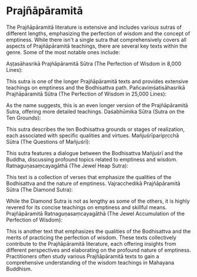 # Prajñāpāramitā

The Prajñāpāramitā literature is extensive and includes various sutras of different lengths, emphasizing the perfection of wisdom and the concept of emptiness. While there isn't a single sutra that comprehensively covers all aspects of Prajñāpāramitā teachings, there are several key texts within the genre. Some of the most notable ones include:

Aṣṭasāhasrikā Prajñāpāramitā Sūtra (The Perfection of Wisdom in 8,000 Lines):

This sutra is one of the longer Prajñāpāramitā texts and provides extensive teachings on emptiness and the Bodhisattva path.
Pañcaviṃśatisāhasrikā Prajñāpāramitā Sūtra (The Perfection of Wisdom in 25,000 Lines):

As the name suggests, this is an even longer version of the Prajñāpāramitā Sutra, offering more detailed teachings.
Daśabhūmika Sūtra (Sutra on the Ten Grounds):

This sutra describes the ten Bodhisattva grounds or stages of realization, each associated with specific qualities and virtues.
Mañjuśrīparipṛcchā Sūtra (The Questions of Mañjuśrī):

This sutra features a dialogue between the Bodhisattva Mañjuśrī and the Buddha, discussing profound topics related to emptiness and wisdom.
Ratnaguṇasaṃcayagāthā (The Jewel Heap Sutra):

This text is a collection of verses that emphasize the qualities of the Bodhisattva and the nature of emptiness.
Vajracchedikā Prajñāpāramitā Sūtra (The Diamond Sutra):

While the Diamond Sutra is not as lengthy as some of the others, it is highly revered for its concise teachings on emptiness and skillful means.
Prajñāpāramitā Ratnaguṇasaṃcayagāthā (The Jewel Accumulation of the Perfection of Wisdom):

This is another text that emphasizes the qualities of the Bodhisattva and the merits of practicing the perfection of wisdom.
These texts collectively contribute to the Prajñāpāramitā literature, each offering insights from different perspectives and elaborating on the profound nature of emptiness. Practitioners often study various Prajñāpāramitā texts to gain a comprehensive understanding of the wisdom teachings in Mahayana Buddhism.
